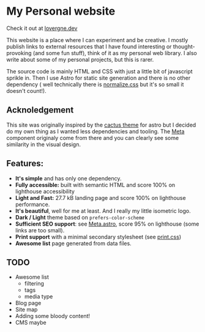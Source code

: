 # My Personal website

Check it out at [lovergne.dev](https://lovergne.dev)

This website is a place where I can experiment and be creative. I mostly publish links to
external resources that I have found interesting or thought-provoking (and some fun stuff), think
of it as my personal web library. I also write about some of my personal projects, but this is rarer.

The source code is mainly HTML and CSS with just a little bit of javascript sprikle in. 
Then I use Astro for static site generation and there is no other dependency ( well technically there
is [normalize.css](https://csstools.github.io/normalize.css/11.0.0/normalize.css) but it's so small
it doesn't count!).

## Acknoledgement

This site was originally inspired by the [cactus theme](https://astro-theme-cactus.netlify.app/) for astro but I decided do my own thing as I wanted less dependencies and tooling. The [Meta](/src/components/Meta.astro) component originaly come from there and you can clearly see some similarity in the visual design.

## Features: 

- **It's simple** and has only one dependency.
- **Fully accessible:** built with semantic HTML and score 100% on lighthouse accessibility
- **Light and Fast:** 27.7 kB landing page and score 100% on lighthouse performance.
- **It's beautiful**, well for me at least. And I really my little isometric logo. 
- **Dark / Light** theme based on `prefers-color-scheme`
- **Sufficient SEO support**: see [Meta.astro](https://github.com/TheBigRoomXXL/my-site/blob/main/src/components/Meta.astro), score 95% on lighthouse (some links are too small).
- **Print support** with a minimal secondary stylesheet (see [print.css](https://github.com/TheBigRoomXXL/my-site/blob/main/public/print.css))
- **Awesome list** page generated from data files.

## TODO

- Awesome list
  - filtering
  - tags
  - media type
- Blog page
- Site map
- Adding some bloody content!
- CMS maybe
